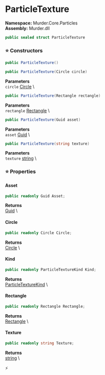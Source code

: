 # ParticleTexture

**Namespace:** Murder.Core.Particles \
**Assembly:** Murder.dll

```csharp
public sealed struct ParticleTexture
```

### ⭐ Constructors
```csharp
public ParticleTexture()
```

```csharp
public ParticleTexture(Circle circle)
```

**Parameters** \
`circle` [Circle](../../../Murder/Core/Geometry/Circle.html) \

```csharp
public ParticleTexture(Rectangle rectangle)
```

**Parameters** \
`rectangle` [Rectangle](../../../Murder/Core/Geometry/Rectangle.html) \

```csharp
public ParticleTexture(Guid asset)
```

**Parameters** \
`asset` [Guid](https://learn.microsoft.com/en-us/dotnet/api/System.Guid?view=net-7.0) \

```csharp
public ParticleTexture(string texture)
```

**Parameters** \
`texture` [string](https://learn.microsoft.com/en-us/dotnet/api/System.String?view=net-7.0) \

### ⭐ Properties
#### Asset
```csharp
public readonly Guid Asset;
```

**Returns** \
[Guid](https://learn.microsoft.com/en-us/dotnet/api/System.Guid?view=net-7.0) \
#### Circle
```csharp
public readonly Circle Circle;
```

**Returns** \
[Circle](../../../Murder/Core/Geometry/Circle.html) \
#### Kind
```csharp
public readonly ParticleTextureKind Kind;
```

**Returns** \
[ParticleTextureKind](../../../Murder/Core/Particles/ParticleTextureKind.html) \
#### Rectangle
```csharp
public readonly Rectangle Rectangle;
```

**Returns** \
[Rectangle](../../../Murder/Core/Geometry/Rectangle.html) \
#### Texture
```csharp
public readonly string Texture;
```

**Returns** \
[string](https://learn.microsoft.com/en-us/dotnet/api/System.String?view=net-7.0) \


⚡